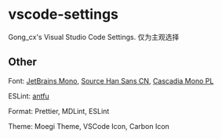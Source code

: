 # vscode-settings

Gong_cx's Visual Studio Code Settings. 仅为主观选择

## Other

Font: [JetBrains Mono](https://www.jetbrains.com/lp/mono/), [Source Han Sans CN](https://fonts.adobe.com/fonts/source-han-sans-simplified-chinese), [Cascadia Mono PL](https://learn.microsoft.com/en-us/windows/terminal/cascadia-code)

ESLint: [antfu](https://github.com/antfu/eslint-config)

Format: Prettier, MDLint, ESLint

Theme: Moegi Theme, VSCode Icon, Carbon Icon
